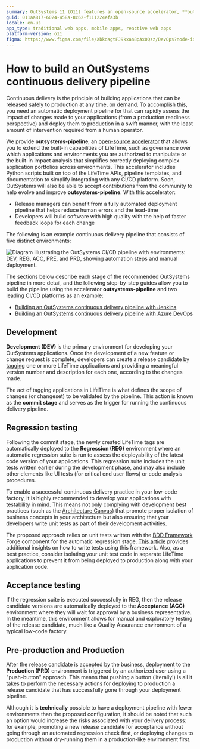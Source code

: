 ```yaml
---
summary: OutSystems 11 (O11) features an open-source accelerator, **outsystems-pipeline**, for automated continuous delivery across environments.
guid: 011aa817-6024-458a-8c62-f111224efa3b
locale: en-us
app_type: traditional web apps, mobile apps, reactive web apps
platform-version: o11
figma: https://www.figma.com/file/XbkdagtFJ9kxan8pAx0Qsz/DevOps?node-id=147:325
---
```


# How to build an OutSystems continuous delivery pipeline

Continuous delivery is the principle of building applications that can be released safely to production at any time, on demand. To accomplish this, you need an automatic deployment pipeline for that can rapidly assess the impact of changes made to your applications (from a production readiness perspective) and deploy them to production in a swift manner, with the least amount of intervention required from a human operator.

We provide **outsystems-pipeline**, an [open-source accelerator](https://github.com/OutSystems/outsystems-pipeline) that allows you to extend the built-in capabilities of LifeTime, such as governance over which applications and environments you are authorized to manipulate or the built-in impact analysis that simplifies correctly deploying complex application portfolios across environments. This accelerator includes Python scripts built on top of the LifeTime APIs, pipeline templates, and documentation to simplify integrating with any CI/CD platform. Soon, OutSystems will also be able to accept contributions from the community to help evolve and improve **outsystems-pipeline**. With this accelerator:

* Release managers can benefit from a fully automated deployment pipeline that helps reduce human errors and the lead-time
* Developers will build software with high quality with the help of faster feedback loops for each change

The following is an example continuous delivery pipeline that consists of five distinct environments:

![Diagram illustrating the OutSystems CI/CD pipeline with environments: DEV, REG, ACC, PRE, and PRD, showing automation steps and manual deployment.](images/continuous-delivery-pipeline.png "OutSystems Continuous Delivery Pipeline Diagram")

The sections below describe each stage of the recommended OutSystems pipeline in more detail, and the following step-by-step guides allow you to build the pipeline using the accelerator **outsystems-pipeline** and two leading CI/CD platforms as an example:

* [Building an OutSystems continuous delivery pipeline with Jenkins](https://github.com/OutSystems/outsystems-pipeline/wiki/Building-an-OutSystems-pipeline-with-Jenkins)
* [Building an OutSystems continuous delivery pipeline with Azure DevOps](https://github.com/OutSystems/outsystems-pipeline/wiki/Building-an-OutSystems-pipeline-with-Azure-DevOps-Multistage-Pipeline)

## Development

**Development (DEV)** is the primary environment for developing your OutSystems applications. Once the development of a new feature or change request is complete, developers can create a release candidate by [tagging](https://success.outsystems.com/Documentation/11/Managing_the_Applications_Lifecycle/Deploy_Applications/Tag_a_Version) one or more LifeTime applications and providing a meaningful version number and description for each one, according to the changes made.

The act of tagging applications in LifeTime is what defines the scope of changes (or changeset) to be validated by the pipeline. This action is known as the **commit stage** and serves as the trigger for running the continuous delivery pipeline.

## Regression testing

Following the commit stage, the newly created LifeTime tags are automatically deployed to the **Regression (REG)** environment where an automatic regression suite is run to assess the deployability of the latest code version of your applications. This regression suite includes the unit tests written earlier during the development phase, and may also include other elements like UI tests (for critical end user flows) or code analysis procedures.

<div class="info" markdown="1">

To enable a successful continuous delivery practice in your low-code factory, it is highly recommended to develop your applications with testability in mind. This means not only complying with development best practices (such as the [Architecture Canvas](https://www.outsystems.com/tk/redirect?g=2b38e6ed-2c22-4d06-87b7-88d1db436ea4)) that promote proper isolation of business concepts in your architecture but also ensuring that your developers write unit tests as part of their development activities.

The proposed approach relies on unit tests written with the [BDD Framework](https://www.outsystems.com/forge/component/1201/bddframework/) Forge component for the automatic regression stage. [This article](https://www.outsystems.com/blog/posts/intro-bddframework-testing/) provides additional insights on how to write tests using this framework. Also, as a best practice, consider isolating your unit test code in separate LifeTime applications to prevent it from being deployed to production along with your application code.

</div>

## Acceptance testing

If the regression suite is executed successfully in REG, then the release candidate versions are automatically deployed to the **Acceptance (ACC)** environment where they will wait for approval by a business representative. In the meantime, this environment allows for manual and exploratory testing of the release candidate, much like a Quality Assurance environment of a typical low-code factory.

## Pre-production and Production

After the release candidate is accepted by the business, deployment to the **Production (PRD)** environment is triggered by an authorized user using a "push-button" approach. This means that pushing a button (literally!) is all it takes to perform the necessary actions for deploying to production a release candidate that has successfully gone through your deployment pipeline.

<div class="info" markdown="1">

Although it is **technically** possible to have a deployment pipeline with fewer environments than the proposed configuration, it should be noted that such an option would increase the risks associated with your delivery process: for example, promoting a new release candidate for acceptance without going through an automated regression check first, or deploying changes to production without dry-running them in a production-like environment first.

</div>
